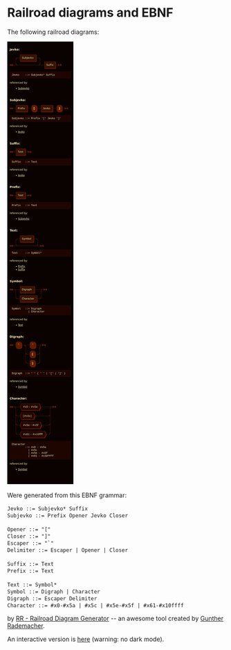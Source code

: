 # Railroad diagrams and EBNF

The following railroad diagrams:

![Jevko railroad diagrams](railroad.png)

Were generated from this EBNF grammar:

```ebnf
Jevko ::= Subjevko* Suffix
Subjevko ::= Prefix Opener Jevko Closer

Opener ::= "["
Closer ::= "]"
Escaper ::= "`"
Delimiter ::= Escaper | Opener | Closer

Suffix ::= Text
Prefix ::= Text

Text ::= Symbol*
Symbol ::= Digraph | Character
Digraph ::= Escaper Delimiter
Character ::= #x0-#x5a | #x5c | #x5e-#x5f | #x61-#x10ffff
```

by [RR - Railroad Diagram Generator](https://www.bottlecaps.de/rr/ui) -- an awesome tool created by [Gunther Rademacher](https://github.com/GuntherRademacher).

An interactive version is [here](diagram/index.html) (warning: no dark mode).